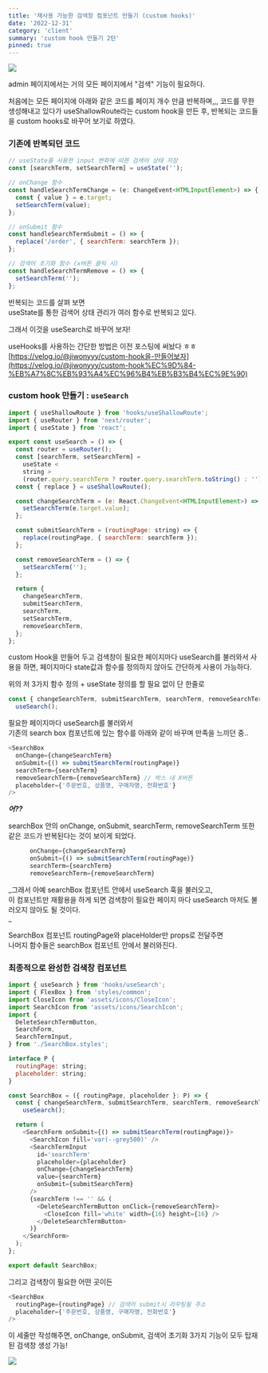 ```yaml
---
title: '재사용 가능한 검색창 컴포넌트 만들기 (custom hooks)'
date: '2022-12-31'
category: 'client'
summary: 'custom hook 만들기 2탄'
pinned: true
---
```


![](https://velog.velcdn.com/images/jiwonyyy/post/ef819e18-1e13-412a-9c3e-fe6eda3516fc/image.png)

admin 페이지에서는 거의 모든 페이지에서 "검색" 기능이 필요하다.

처음에는 모든 페이지에 아래와 같은 코드를 페이지 개수 만큼 반복하며,,, 코드를 무한 생성해내고 있다가 useShallowRoute라는 custom hook을 만든 후, 반복되는 코드들을 custom hooks로 바꾸어 보기로 하였다.

### 기존에 반복되던 코드

```js
// useState를 사용한 input 변화에 따른 검색어 상태 저장
const [searchTerm, setSearchTerm] = useState('');

// onChange 함수
const handleSearchTermChange = (e: ChangeEvent<HTMLInputElement>) => {
  const { value } = e.target;
  setSearchTerm(value);
};

// onSubmit 함수
const handleSearchTermSubmit = () => {
  replace('/order', { searchTerm: searchTerm });
};

// 검색어 초기화 함수 (x버튼 클릭 시)
const handleSearchTermRemove = () => {
  setSearchTerm('');
};
```

반복되는 코드를 살펴 보면  
useState를 통한 검색어 상태 관리가 여러 함수로 반복되고 있다.

그래서 이것을 useSearch로 바꾸어 보자!

useHooks를 사용하는 간단한 방법은 이전 포스팅에 써놨다 ㅎㅎ  
[https://velog.io/@jiwonyyy/custom-hook을-만들어보자](https://velog.io/@jiwonyyy/custom-hook%EC%9D%84-%EB%A7%8C%EB%93%A4%EC%96%B4%EB%B3%B4%EC%9E%90)

### custom hook 만들기 : `useSearch`

```js
import { useShallowRoute } from 'hooks/useShallowRoute';
import { useRouter } from 'next/router';
import { useState } from 'react';

export const useSearch = () => {
  const router = useRouter();
  const [searchTerm, setSearchTerm] =
    useState <
    string >
    (router.query.searchTerm ? router.query.searchTerm.toString() : '');
  const { replace } = useShallowRoute();

  const changeSearchTerm = (e: React.ChangeEvent<HTMLInputElement>) => {
    setSearchTerm(e.target.value);
  };

  const submitSearchTerm = (routingPage: string) => {
    replace(routingPage, { searchTerm: searchTerm });
  };

  const removeSearchTerm = () => {
    setSearchTerm('');
  };

  return {
    changeSearchTerm,
    submitSearchTerm,
    searchTerm,
    setSearchTerm,
    removeSearchTerm,
  };
};
```

custom Hook을 만들어 두고 검색창이 필요한 페이지마다 useSearch를 불러와서 사용을 하면, 페이지마다 state값과 함수를 정의하지 않아도 간단하게 사용이 가능하다.

위의 저 3가지 함수 정의 + useState 정의를 할 필요 없이 단 한줄로

```js
const { changeSearchTerm, submitSearchTerm, searchTerm, removeSearchTerm } =
  useSearch();
```

필요한 페이지마다 useSearch를 불러와서  
기존의 search box 컴포넌트에 있는 함수를 아래와 같이 바꾸며 만족을 느끼던 중..

```js
<SearchBox
  onChange={changeSearchTerm}
  onSubmit={() => submitSearchTerm(routingPage)}
  searchTerm={searchTerm}
  removeSearchTerm={removeSearchTerm} // 박스 내 X버튼
  placeholder={'주문번호, 상품명, 구매자명, 전화번호'}
/>
```

_**어??**_

searchBox 안의 onChange, onSubmit, searchTerm, removeSearchTerm 또한 같은 코드가 반복된다는 것이 보이게 되었다.

```js
      onChange={changeSearchTerm}
      onSubmit={() => submitSearchTerm(routingPage)}
      searchTerm={searchTerm}
      removeSearchTerm={removeSearchTerm}
```

_그래서 아예 searchBox 컴포넌트 안에서 useSearch 훅을 불러오고,  
이 컴포넌트만 재활용을 하게 되면 검색창이 필요한 페이지 마다 useSearch 마저도 불러오지 않아도 될 것이다.  
_

SearchBox 컴포넌트 routingPage와 placeHolder만 props로 전달주면  
나머지 함수들은 searchBox 컴포넌트 안에서 불러와진다.

### 최종적으로 완성한 검색창 컴포넌트

```js
import { useSearch } from 'hooks/useSearch';
import { FlexBox } from 'styles/common';
import CloseIcon from 'assets/icons/CloseIcon';
import SearchIcon from 'assets/icons/SearchIcon';
import {
  DeleteSearchTermButton,
  SearchForm,
  SearchTermInput,
} from './SearchBox.styles';

interface P {
  routingPage: string;
  placeholder: string;
}

const SearchBox = ({ routingPage, placeholder }: P) => {
  const { changeSearchTerm, submitSearchTerm, searchTerm, removeSearchTerm } =
    useSearch();

  return (
    <SearchForm onSubmit={() => submitSearchTerm(routingPage)}>
      <SearchIcon fill='var(--grey500)' />
      <SearchTermInput
        id='searchTerm'
        placeholder={placeholder}
        onChange={changeSearchTerm}
        value={searchTerm}
        onSubmit={submitSearchTerm}
      />
      {searchTerm !== '' && (
        <DeleteSearchTermButton onClick={removeSearchTerm}>
          <CloseIcon fill='white' width={16} height={16} />
        </DeleteSearchTermButton>
      )}
    </SearchForm>
  );
};

export default SearchBox;
```

그리고 검색창이 필요한 어떤 곳이든

```js
<SearchBox
  routingPage={routingPage} // 검색어 submit시 라우팅될 주소
  placeholder={'주문번호, 상품명, 구매자명, 전화번호'}
/>
```

이 세줄만 작성해주면, onChange, onSubmit, 검색어 초기화 3가지 기능이 모두 탑재된 검색창 생성 가능!

![](https://velog.velcdn.com/images/jiwonyyy/post/5b1c093c-b973-48a4-8998-6246b988e625/image.png)
